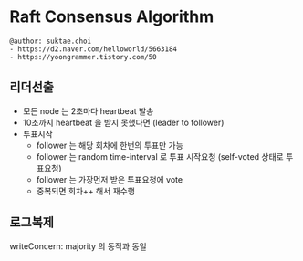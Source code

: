 # Raft Consensus Algorithm

```
@author: suktae.choi
- https://d2.naver.com/helloworld/5663184
- https://yoongrammer.tistory.com/50
```

## 리더선출
- 모든 node 는 2초마다 heartbeat 발송
- 10초까지 heartbeat 을 받지 못했다면 (leader to follower)
- 투표시작
  - follower 는 해당 회차에 한번의 투표만 가능
  - follower 는 random time-interval 로 투표 시작요청 (self-voted 상태로 투표요청)
  - follower 는 가장먼저 받은 투표요청에 vote
  - 중복되면 회차++ 해서 재수행

## 로그복제
writeConcern: majority 의 동작과 동일
